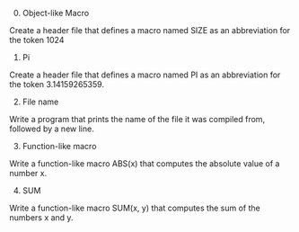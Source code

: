 0. Object-like Macro

Create a header file that defines a macro named SIZE as an abbreviation for the token 1024

1. Pi

Create a header file that defines a macro named PI as an abbreviation for the token 3.14159265359.

2. File name

Write a program that prints the name of the file it was compiled from, followed by a new line.

3. Function-like macro

Write a function-like macro ABS(x) that computes the absolute value of a number x.

4. SUM

Write a function-like macro SUM(x, y) that computes the sum of the numbers x and y.


